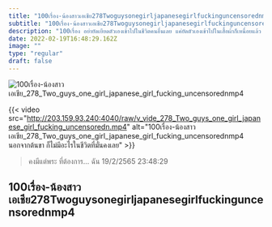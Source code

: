 ```yaml
---
title: "100เรื่อง-น้องสาวเอเชีย278Twoguysonegirljapanesegirlfuckinguncensorednmp4"
subtitle: "100เรื่อง-น้องสาวเอเชีย278Twoguysonegirljapanesegirlfuckinguncensorednmp4 ไม่เคยผ่านมือใคร ส่วนใหญ่ผ่านแต่มีดหมอ"
description: "100เรื่อง อย่ายัดเยียดตัวเองเข้าไปในชีวิตคนอื่นเลย แค่ยัดตัวเองเข้าไปในเสื้อผ้าก็เหนื่อยแล้ว 100เรื่อง-น้องสาวเอเชีย278Twoguysonegirljapanesegirlfuckinguncensorednmp4 19/2/2565 23:48:29"
date: 2022-02-19T16:48:29.162Z
image: ""
type: "regular"
draft: false
---
```


![100เรื่อง-น้องสาวเอเชีย_278_Two_guys_one_girl_japanese_girl_fucking_uncensorednmp4](http://203.159.93.240:4040/raw/v_vide_278_Two_guys_one_girl_japanese_girl_fucking_uncensoredn.jpg)

{{< video src="http://203.159.93.240:4040/raw/v_vide_278_Two_guys_one_girl_japanese_girl_fucking_uncensoredn.mp4" alt="100เรื่อง-น้องสาวเอเชีย_278_Two_guys_one_girl_japanese_girl_fucking_uncensorednmp4 นอกจากต้นขา ก็ไม่มีอะไรในชีวิตที่มั่นคงเลย" >}}


> คงมีแต่พระ ที่ต้องการ... ฉัน 19/2/2565 23:48:29

## 100เรื่อง-น้องสาวเอเชีย278Twoguysonegirljapanesegirlfuckinguncensorednmp4
